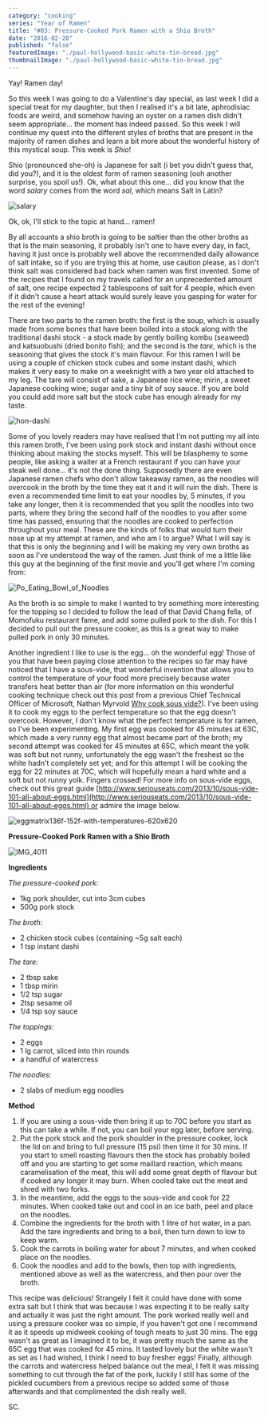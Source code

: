 ```yaml
---
category: "cooking"
series: "Year of Ramen"
title: "#03: Pressure-Cooked Pork Ramen with a Shio Broth"
date: "2016-02-20"
published: "false"
featuredImage: "./paul-hollywood-basic-white-tin-bread.jpg"
thumbnailImage: "./paul-hollywood-basic-white-tin-bread.jpg"
---
```



Yay! Ramen day!

So this week I was going to do a Valentine's day special, as last week I did a special treat for my daughter, but then I realised it's a bit late, aphrodisiac foods are weird, and somehow having an oyster on a ramen dish didn't seem appropriate... the moment has indeed passed. So this week I will continue my quest into the different styles of broths that are present in the majority of ramen dishes and learn a bit more about the wonderful history of this mystical soup. This week is _Shio_!

Shio (pronounced she-oh) is Japanese for salt (i bet you didn't guess that, did you?), and it is the oldest form of ramen seasoning (ooh another surprise, you spoil us!). Ok, what about this one... did you know that the word _salary_ comes from the word _sal_, which means Salt in Latin?

![salary](https://cookingwithscarss.files.wordpress.com/2016/02/salary.png?w=768)

Ok, ok, I'll stick to the topic at hand... ramen!

By all accounts a shio broth is going to be saltier than the other broths as that is the main seasoning, it probably isn't one to have every day, in fact, having it just once is probably well above the recommended daily allowance of salt intake, so if you are trying this at home, use caution please, as I don't think salt was considered bad back when ramen was first invented. Some of the recipes that I found on my travels called for an unprecedented amount of salt, one recipe expected 2 tablespoons of salt for 4 people, which even if it didn't cause a heart attack would surely leave you gasping for water for the rest of the evening!

There are two parts to the ramen broth: the first is the soup, which is usually made from some bones that have been boiled into a stock along with the traditional dashi stock - a stock made by gently boiling kombu (seaweed) and katsuobushi (dried bonito fish); and the second is the _tare_, which is the seasoning that gives the stock it's main flavour. For this ramen I will be using a couple of chicken stock cubes and some instant dashi, which makes it very easy to make on a weeknight with a two year old attached to my leg. The tare will consist of sake, a Japanese rice wine; mirin, a sweet Japanese cooking wine; sugar and a tiny bit of soy sauce. If you are bold you could add more salt but the stock cube has enough already for my taste.

![hon-dashi](https://cookingwithscarss.files.wordpress.com/2016/02/hon-dashi.jpg)

Some of you lovely readers may have realised that I'm not putting my all into this ramen broth, I've been using pork stock and instant dashi without once thinking about making the stocks myself. This will be blasphemy to some people, like asking a waiter at a French restaurant if you can have your steak well done... it's not the done thing. Supposedly there are even Japanese ramen chefs who don't allow takeaway ramen, as the noodles will overcook in the broth by the time they eat it and it will ruin the dish. There is even a recommended time limit to eat your noodles by, 5 minutes, if you take any longer, then it is recommended that you split the noodles into two parts, where they bring the second half of the noodles to you after some time has passed, ensuring that the noodles are cooked to perfection throughout your meal. These are the kinds of folks that would turn their nose up at my attempt at ramen, and who am I to argue? What I will say is that this is only the beginning and I will be making my very own broths as soon as I've understood the way of the ramen. Just think of me a little like this guy at the beginning of the first movie and you'll get where I'm coming from:

![Po_Eating_Bowl_of_Noodles](https://cookingwithscarss.files.wordpress.com/2016/02/po_eating_bowl_of_noodles.jpg)

As the broth is so simple to make I wanted to try something more interesting for the topping so I decided to follow the lead of that David Chang fella, of Momofuku restaurant fame, and add some pulled pork to the dish. For this I decided to pull out the pressure cooker, as this is a great way to make pulled pork in only 30 minutes.

Another ingredient I like to use is the egg... oh the wonderful egg! Those of you that have been paying close attention to the recipes so far may have noticed that I have a sous-vide, that wonderful invention that allows you to control the temperature of your food more precisely because water transfers heat better than air (for more information on this wonderful cooking technique check out this post from a previous Chief Technical Officer of Microsoft, Nathan Myrvold [Why cook sous vide?](http://modernistcuisine.com/2013/01/why-cook-sous-vide/)). I've been using it to cook my eggs to the perfect temperature so that the egg doesn't overcook. However, I don't know what the perfect temperature is for ramen, so I've been experimenting. My first egg was cooked for 45 minutes at 63C, which made a very runny egg that almost became part of the broth; my second attempt was cooked for 45 minutes at 65C, which meant the yolk was soft but not runny, unfortunately the egg wasn't the freshest so the white hadn't completely set yet; and for this attempt I will be cooking the egg for 22 minutes at 70C, which will hopefully mean a hard white and a soft but not runny yolk. Fingers crossed! For more info on sous-vide eggs, check out this great guide [http://www.seriouseats.com/2013/10/sous-vide-101-all-about-eggs.html](http://www.seriouseats.com/2013/10/sous-vide-101-all-about-eggs.html) or admire the image below.

![eggmatrix136f-152f-with-temperatures-620x620](https://cookingwithscarss.files.wordpress.com/2016/02/eggmatrix136f-152f-with-temperatures-620x620.jpg)

**Pressure-Cooked Pork Ramen with a Shio Broth**

![IMG_4011](https://cookingwithscarss.files.wordpress.com/2016/02/img_4011.jpg?w=768)





**Ingredients**



_The pressure-cooked pork:_

* 1kg pork shoulder, cut into 3cm cubes
* 500g pork stock

_The broth:_

* 2 chicken stock cubes (containing ~5g salt each)
* 1 tsp instant dashi

_The tare:_

* 2 tbsp sake
* 1 tbsp mirin
* 1/2 tsp sugar
* 2tsp sesame oil
* 1/4 tsp soy sauce

_The toppings:_

* 2 eggs
* 1 lg carrot, sliced into thin rounds
* a handful of watercress

_The noodles:_

* 2 slabs of medium egg noodles

**Method**

1. If you are using a sous-vide then bring it up to 70C before you start as this can take a while. If not, you can boil your egg later, before serving.
2. Put the pork stock and the pork shoulder in the pressure cooker, lock the lid on and bring to full pressure (15 psi) then time it for 30 mins. If you start to smell roasting flavours then the stock has probably boiled off and you are starting to get some maillard reaction, which means caramelisation of the meat, this will add some great depth of flavour but if cooked any longer it may burn. When cooled take out the meat and shred with two forks.
3. In the meantime, add the eggs to the sous-vide and cook for 22 minutes. When cooked take out and cool in an ice bath, peel and place on the noodles.
4. Combine the ingredients for the broth with 1 litre of hot water, in a pan. Add the tare ingredients and bring to a boil, then turn down to low to keep warm.
5. Cook the carrots in boiling water for about 7 minutes, and when cooked place on the noodles.
6. Cook the noodles and add to the bowls, then top with ingredients, mentioned above as well as the watercress, and then pour over the broth.

This recipe was delicious! Strangely I felt it could have done with some extra salt but I think that was because I was expecting it to be really salty and actually it was just the right amount. The pork worked really well and using a pressure cooker was so simple, if you haven't got one I recommend it as it speeds up midweek cooking of tough meats to just 30 mins. The egg wasn't as great as I imagined it to be, it was pretty much the same as the 65C egg that was cooked for 45 mins. It tasted lovely but the white wasn't as set as I had wished, I think I need to buy fresher eggs! Finally, although the carrots and watercress helped balance out the meal, I felt it was missing something to cut through the fat of the pork, luckily I still has some of the pickled cucumbers from a previous recipe so added some of those afterwards and that complimented the dish really well.

SC.